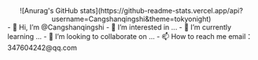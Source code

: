 <div id="title" align=center>
![Anurag's GitHub stats](https://github-readme-stats.vercel.app/api?username=Cangshanqingshi&theme=tokyonight)

</div>
- 👋 Hi, I’m @Cangshanqingshi
- 👀 I’m interested in ...
- 🌱 I’m currently learning ...
- 💞️ I’m looking to collaborate on ...
- 📫 How to reach me email：347604242@qq.com

<!---
Cangshanqingshi/Cangshanqingshi is a ✨ special ✨ repository because its `README.md` (this file) appears on your GitHub profile.
You can click the Preview link to take a look at your changes.
--->

